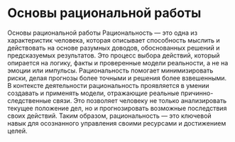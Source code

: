 # Основы рациональной работы

Основы рациональной работы
Рациональность — это одна из характеристик человека, которая описывает способность мыслить и действовать на основе разумных доводов, обоснованных решений и предсказуемых результатов. Это процесс выбора действий, который опирается на логику, факты и проверенные модели реальности, а не на эмоции или импульсы. Рациональность помогает минимизировать риски, делая прогнозы более точными и решения более взвешенными.
В контексте деятельности рациональность проявляется в умении создавать и применять модели, отражающие реальные причинно-следственные связи. Это позволяет человеку не только анализировать текущее положение дел, но и прогнозировать возможные последствия своих действий. Таким образом, рациональность — это ключевой навык для осознанного управления своими ресурсами и достижением целей.

